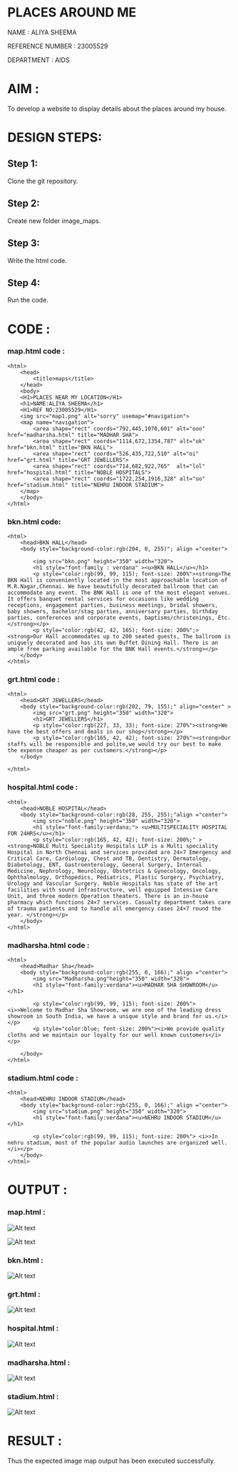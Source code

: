 # PLACES AROUND ME
NAME : ALIYA SHEEMA

REFERENCE NUMBER : 23005529

DEPARTMENT : AIDS
# AIM :
To develop a website to display details about the places around my house.

# DESIGN STEPS:
## Step 1:
Clone the git repository.
## Step 2:
Create new folder image_maps.
## Step 3:
Write the html code.
## Step 4:
Run the code.

# CODE :
### map.html code :
```<!DOCTYPE html>
<html>
    <head>
        <title>maps</title>
    </head>
    <body>
    <H1>PLACES NEAR MY LOCATION</H1>
    <h1>NAME:ALIYA SHEEMA</h1>
    <H1>REF NO:23005529</H1>
    <img src="map1.png" alt="sorry" usemap="#navigation">
    <map name="navigation">
        <area shape="rect" coords="792,445,1070,601" alt="ooo" href="madharsha.html" title="MADHAR SHA">
        <area shape="rect" coords="1114,672,1354,787" alt="ok" href="bkn.html" title="BKN HALL">
        <area shape="rect" coords="526,435,722,510" alt="oi" href="grt.html" title="GRT JEWELLERS">
        <area shape="rect" coords="714,682,922,765"  alt="lol" href="hospital.html" title="NOBLE HOSPITALS">
        <area shape="rect" coords="1722,254,1916,328" alt="oo" href="stadium.html" title="NEHRU INDOOR STADIUM">
    </map>
    </body>
</html>
```
### bkn.html code:
```<!DOCTYPE html>
<html>
    <head>BKN HALL</head>
    <body style="background-color:rgb(204, 0, 255)"; align ="center">

        <img src="bkn.png" height="350" width="320">
        <h1 style="font-family : verdana" ><u>BKN HALL</u></h1>
        <p style="color:rgb(99, 99, 115); font-size: 200%"><strong>The BKN Hall is conveniently located in the most approachable location of M.R.Nagar,Chennai. We have beautifully decorated ballroom that can accommodate any event. The BNK Hall is one of the most elegant venues. It offers banquet rental services for occasions like wedding receptions, engagement parties, business meetings, bridal showers, baby showers, bachelor/stag parties, anniversary parties, birthday parties, conferences and corporate events, baptisms/christenings, Etc.</strong></p>
        <p style="color:rgb(42, 42, 165); font-size: 200%";><strong>Our Hall accommodates up to 200 seated guests, The ballroom is uniquely decorated and has its own Buffet Dining Hall. There is an ample free parking available for the BNK Hall events.</strong></p>
    </body>
</html>
```
### grt.html code :
```<!DOCTYPE html>
<html>
    <head>GRT JEWELLERS</head>
    <body style="background-color:rgb(202, 79, 155);" align="center" >
        <img src="grt.png" height="350" width="320">
        <h1>GRT JEWELLERS</h1>
        <p style="color:rgb(227, 33, 33); font-size: 270%"><strong>We have the best offers and deals in our shop</strong></p>
        <p style="color:rgb(165, 42, 42); font-size: 270%"><strong>Our staffs will be responsible and polite,we would try our best to make the expense cheaper as per customers.</strong></p>
    </body>

</html>
```
### hospital.html code :
```<!DOCTYPE html>
<html>
    <head>NOBLE HOSPITAL</head>
    <body style="background-color:rgb(28, 255, 255);"align ="center">
        <img src="noble.png" height="350" width="320">
        <h1 style="font-family:verdana;"> <u>MULTISPECIALITY HOSPITAL FOR 24HRS</u></h1>
        <p style="color:rgb(165, 42, 42); font-size: 200%;" ><strong>NOBLE Multi Speciality Hospitals LLP is a Multi speciality Hospital in North Chennai and services provided are 24×7 Emergency and Critical Care, Cardiology, Chest and TB, Dentistry, Dermatology, Diabetology, ENT, Gastroenterology, General Surgery, Internal Medicine, Nephrology, Neurology, Obstetrics & Gynecology, Oncology, Ophthalmology, Orthopedics, Pediatrics, Plastic Surgery, Psychiatry, Urology and Vascular Surgery. Noble Hospitals has state of the art facilities with sound infrastructure, well equipped Intensive Care Unit, and three modern Operation theaters. There is an in-house pharmacy which functions 24×7 services. Casualty department takes care of trauma patients and to handle all emergency cases 24×7 round the year. </strong></p>
    </body>
</html>
```
### madharsha.html code :
```<!DOCTYPE html>
<html>
    <head>Madhar Sha</head>
    <body style="background-color:rgb(255, 0, 166);" align ="center">
        <img src="Madharsha.png"height="350" width="320">
        <h1 style="font-family:verdana"><u>MADHAR SHA SHOWROOM</u></h1>

        <p style="color:rgb(99, 99, 115); font-size: 200%"> <i>>Welcome to Madhar Sha Showroom, we are one of the leading dress showroom in South India, we have a unique style and brand for us.</i></p>
        <p style="color:blue; font-size: 200%"><i>We provide quality cloths and we maintain our loyalty for our well known customers</i></p>
        
    </body>
</html>
```
### stadium.html code :
```<!DOCTYPE html>
<html>
    <head>NEHRU INDOOR STADIUM</head>
    <body style="background-color:rgb(255, 0, 166);" align ="center">
        <img src="stadium.png" height="350" width="320">
        <h1 style="font-family:verdana"><u>NEHRU INDOOR STADIUM</u></h1>

        <p style="color:rgb(99, 99, 115); font-size: 200%"> <i>>In nehru stadium, most of the popular audio launches are organized well.</i></p>        
    </body>
</html>
```

# OUTPUT :

### map.html :
![Alt text](MAP.png)

![Alt text](m.png)

### bkn.html :

![Alt text](BKN1.png)

### grt.html :

![Alt text](grt1.png)

### hospital.html :

![Alt text](hospital.png)

### madharsha.html :

![Alt text](madharsha.png)

### stadium.html :

![Alt text](stadium.png)

# RESULT :

Thus the expected image map output has been executed successfully.

